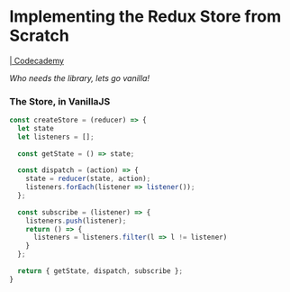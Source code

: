 # Implementing the Redux Store from Scratch

[| Codecademy](https://www.codecademy.com/journeys/full-stack-engineer/paths/fscj-22-front-end-development/tracks/fscj-22-redux/modules/wdcp-22-refactoring-with-redux-toolkit-0c4bcc8a-00fd-46da-b307-24609df68b34/articles/implementing-the-redux-store-from-scratch)

*Who needs the library, lets go vanilla!*

### The Store, in VanillaJS

```javascript
const createStore = (reducer) => {
  let state
  let listeners = [];
  
  const getState = () => state;
  
  const dispatch = (action) => {
    state = reducer(state, action);
    listeners.forEach(listener => listener());
  };
  
  const subscribe = (listener) => {
    listeners.push(listener);
    return () => {
      listeners = listeners.filter(l => l != listener)
    }
  };
  
  return { getState, dispatch, subscribe };
}
```

